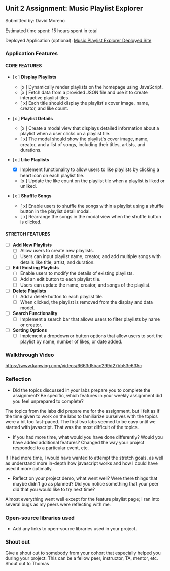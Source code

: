 
## Unit 2 Assignment: Music Playlist Explorer

Submitted by: David Moreno

Estimated time spent: 15 hours spent in total

Deployed Application (optional): [Music Playlist Explorer Deployed Site](ADD_LINK_HERE)

### Application Features

#### CORE FEATURES

- [x ] **Display Playlists**
  - [x ] Dynamically render playlists on the homepage using JavaScript.
  - [x ] Fetch data from a provided JSON file and use it to create interactive playlist tiles.
  - [ x] Each title should display the playlist's cover image, name, creator, and like count.

- [x ] **Playlist Details**
  - [x ] Create a modal view that displays detailed information about a playlist when a user clicks on a playlist tile.
  - [ x] The modal should show the playlist's cover image, name, creator, and a list of songs, including their titles, artists, and durations.

- [x ] **Like Playlists**
  - [x] Implement functionality to allow users to like playlists by clicking a heart icon on each playlist tile.
  - [x ] Update the like count on the playlist tile when a playlist is liked or unliked.

- [x ] **Shuffle Songs**
  - [ x] Enable users to shuffle the songs within a playlist using a shuffle button in the playlist detail modal.
  - [ x] Rearrange the songs in the modal view when the shuffle button is clicked.

#### STRETCH FEATURES

- [ ] **Add New Playlists**
  - [ ] Allow users to create new playlists.
  - [ ] Users can input playlist name, creator, and add multiple songs with details like title, artist, and duration.

- [ ] **Edit Existing Playlists**
  - [ ] Enable users to modify the details of existing playlists.
  - [ ] Add an edit button to each playlist tile.
  - [ ] Users can update the name, creator, and songs of the playlist.

- [ ] **Delete Playlists**
  - [ ] Add a delete button to each playlist tile.
  - [ ] When clicked, the playlist is removed from the display and data model.

- [ ] **Search Functionality**
  - [ ] Implement a search bar that allows users to filter playlists by name or creator.

- [ ] **Sorting Options**
  - [ ] Implement a dropdown or button options that allow users to sort the playlist by name, number of likes, or date added.

### Walkthrough Video

https://www.kapwing.com/videos/6663d5bac299d27bb53e635c

### Reflection

* Did the topics discussed in your labs prepare you to complete the assignment? Be specific, which features in your weekly assignment did you feel unprepared to complete?

The topics from the labs did prepare me for the assignment, but I felt as if the time given to work on the labs to familiarize ourselves with the topics were a bit too fast-paced. The first two labs seemed to be easy until we started with javascript. That was the most difficult of the topics.

* If you had more time, what would you have done differently? Would you have added additional features? Changed the way your project responded to a particular event, etc.
  
If I had more time, I would have wanted to attempt the stretch goals, as well as understand more in-depth how javascript works and how I could have used it more optimally.

* Reflect on your project demo, what went well? Were there things that maybe didn't go as planned? Did you notice something that your peer did that you would like to try next time?

Almost everything went well except for the feature playlist page; I ran into several bugs as my peers were reflecting with me.

### Open-source libraries used

- Add any links to open-source libraries used in your project.

### Shout out

Give a shout out to somebody from your cohort that especially helped you during your project. This can be a fellow peer, instructor, TA, mentor, etc.
Shout out to Thomas
